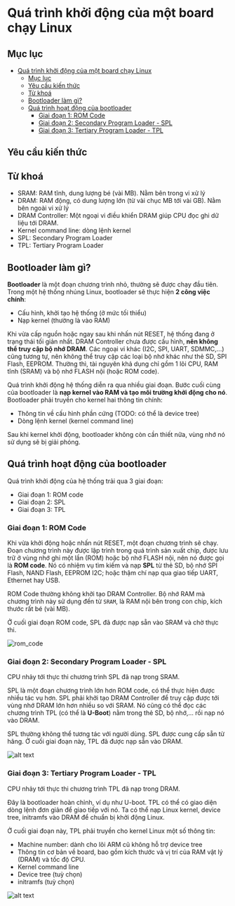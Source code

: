 # Quá trình khởi động của một board chạy Linux

## Mục lục

- [Quá trình khởi động của một board chạy Linux](#quá-trình-khởi-động-của-một-board-chạy-linux)
	- [Mục lục](#mục-lục)
	- [Yêu cầu kiến thức](#yêu-cầu-kiến-thức)
	- [Từ khoá](#từ-khoá)
	- [Bootloader làm gì?](#bootloader-làm-gì)
	- [Quá trình hoạt động của bootloader](#quá-trình-hoạt-động-của-bootloader)
		- [Giai đoạn 1: ROM Code](#giai-đoạn-1-rom-code)
		- [Giai đoạn 2: Secondary Program Loader - SPL](#giai-đoạn-2-secondary-program-loader---spl)
		- [Giai đoạn 3: Tertiary Program Loader - TPL](#giai-đoạn-3-tertiary-program-loader---tpl)

## Yêu cầu kiến thức

## Từ khoá
- SRAM: RAM tĩnh, dung lượng bé (vài MB). Nằm bên trong vi xử lý
- DRAM: RAM động, có dung lượng lớn (từ vài chục MB tới vài GB). Nằm bên ngoài vi xử lý
- DRAM Controller: Một ngoại vi điều khiển DRAM giúp CPU đọc ghi dữ liệu tới DRAM.
- Kernel command line: dòng lệnh kernel
- SPL: Secondary Program Loader
- TPL: Tertiary Program Loader

## Bootloader làm gì?

**Bootloader** là một đoạn chương trình nhỏ, thường sẽ được chạy đầu tiên. Trong một hệ thống nhúng Linux, bootloader sẽ thực hiện **2 công việc chính**:

- Cấu hình, khởi tạo hệ thống (ở mức tối thiểu)
- Nạp kernel (thường là vào RAM)

Khi vừa cấp nguồn hoặc ngay sau khi nhấn nút RESET, hệ thống đang ở trạng thái tối giản nhất. DRAM Controller chưa được cấu hình, **nên không thể truy cập bộ nhớ DRAM**. Các ngoại vi khác (I2C, SPI, UART, SDMMC,...) cũng tương tự, nên không thể truy cập các loại bộ nhớ khác như thẻ SD, SPI Flash, EEPROM. Thường thì, tài nguyên khả dụng chỉ gồm 1 lõi CPU, RAM tĩnh (SRAM) và bộ nhớ FLASH nội (hoặc ROM code).

Quá trình khởi động hệ thống diễn ra qua nhiều giai đoạn. Bước cuối cùng của bootloader là **nạp kernel vào RAM và tạo môi trường khởi động cho nó**. Bootloader phải truyền cho kernel hai thông tin chính:

- Thông tin về cấu hình phần cứng (TODO: có thể là device tree)
- Dòng lệnh kernel (kernel command line)

Sau khi kernel khởi động, bootloader không còn cần thiết nữa, vùng nhớ nó sử dụng sẽ bị giải phóng.

## Quá trình hoạt động của bootloader

Quá trình khởi động của hệ thống trải qua 3 giai đoạn:

- Giai đoạn 1: ROM code
- Giai đoạn 2: SPL
- Giai đoạn 3: TPL

### Giai đoạn 1: ROM Code

Khi vừa khởi động hoặc nhấn nút RESET, một đoạn chương trình sẽ chạy. Đoạn chương trình này được lập trình trong quá trình sản xuất chip, được lưu trữ ở vùng nhớ ghi một lần (ROM) hoặc bộ nhớ FLASH nội, nên nó được gọi là **ROM code**. Nó có nhiệm vụ tìm kiếm và nạp **SPL** từ thẻ SD, bộ nhớ SPI Flash, NAND Flash, EEPROM I2C; hoặc thậm chí nạp qua giao tiếp UART, Ethernet hay USB.

ROM Code thường không khởi tạo DRAM Controller. Bộ nhớ RAM mà chương trình này sử dụng đến từ `SRAM`, là RAM nội bên trong con chip, kích thước rất bé (vài MB).

Ở cuối giai đoạn ROM code, SPL đã được nạp sẵn vào SRAM và chờ thực thi.

![rom_code](assets/rom_code.png)

### Giai đoạn 2: Secondary Program Loader - SPL

CPU nhảy tới thực thi chương trình SPL đã nạp trong SRAM.

SPL là một đoạn chương trình lớn hơn ROM code, có thể thực hiện được nhiều tác vụ hơn. SPL phải khởi tạo DRAM Controller để truy cập được tới vùng nhớ DRAM lớn hơn nhiều so với SRAM. Nó cũng có thể đọc các chương trình TPL (có thể là **U-Boot**) nằm trong thẻ SD, bộ nhớ,... rồi nạp nó vào DRAM.

SPL thường không thể tương tác với người dùng. SPL được cung cấp sẵn từ hãng. Ở cuối giai đoạn này, TPL đã được nạp sẵn vào DRAM.

![alt text](assets/spl.png)

### Giai đoạn 3: Tertiary Program Loader - TPL

CPU nhảy tới thực thi chương trình TPL đã nạp trong DRAM.

Đây là bootloader hoàn chỉnh, ví dụ như U-boot. TPL có thể có giao diện dòng lệnh đơn giản để giao tiếp với nó. Ta có thể nạp Linux kernel, device tree, initramfs vào DRAM để chuẩn bị khởi động Linux.

Ở cuối giai đoạn này, TPL phải truyền cho kernel Linux một số thông tin:

- Machine number: dành cho lõi ARM cũ không hỗ trợ device tree
- Thông tin cơ bản về board, bao gồm kích thước và vị trí của RAM vật lý (DRAM) và tốc độ CPU.
- Kernel command line
- Device tree (tuỳ chọn)
- initramfs (tuỳ chọn)

![alt text](assets/tpl.png)